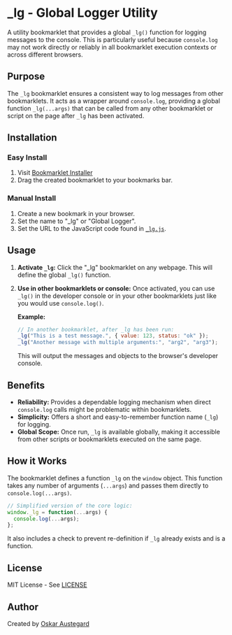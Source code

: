# _lg - Global Logger Utility

A utility bookmarklet that provides a global `_lg()` function for logging messages to the console. This is particularly useful because `console.log` may not work directly or reliably in all bookmarklet execution contexts or across different browsers.

## Purpose

The `_lg` bookmarklet ensures a consistent way to log messages from other bookmarklets. It acts as a wrapper around `console.log`, providing a global function `_lg(...args)` that can be called from any other bookmarklet or script on the page after `_lg` has been activated.

## Installation

### Easy Install
1. Visit [Bookmarklet Installer](https://austegard.com/web-utilities/bookmarklet-installer.html?bookmarklet=_lg.js)
2. Drag the created bookmarklet to your bookmarks bar.

### Manual Install
1. Create a new bookmark in your browser.
2. Set the name to "_lg" or "Global Logger".
3. Set the URL to the JavaScript code found in [`_lg.js`](https://github.com/oaustegard/bookmarklets/blob/main/_lg.js).

## Usage

1. **Activate `_lg`:** Click the "_lg" bookmarklet on any webpage. This will define the global `_lg()` function.
2. **Use in other bookmarklets or console:** Once activated, you can use `_lg()` in the developer console or in your other bookmarklets just like you would use `console.log()`.

   **Example:**
   ```javascript
   // In another bookmarklet, after _lg has been run:
   _lg("This is a test message.", { value: 123, status: "ok" });
   _lg("Another message with multiple arguments:", "arg2", "arg3");
   ```

   This will output the messages and objects to the browser's developer console.

## Benefits

- **Reliability:** Provides a dependable logging mechanism when direct `console.log` calls might be problematic within bookmarklets.
- **Simplicity:** Offers a short and easy-to-remember function name (`_lg`) for logging.
- **Global Scope:** Once run, `_lg` is available globally, making it accessible from other scripts or bookmarklets executed on the same page.

## How it Works

The bookmarklet defines a function `_lg` on the `window` object. This function takes any number of arguments (`...args`) and passes them directly to `console.log(...args)`.

```javascript
// Simplified version of the core logic:
window._lg = function(...args) {
  console.log(...args);
};
```

It also includes a check to prevent re-definition if `_lg` already exists and is a function.

## License

MIT License - See [LICENSE](https://github.com/oaustegard/bookmarklets/blob/main/LICENSE)

## Author

Created by [Oskar Austegard](https://austegard.com)
